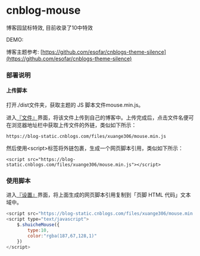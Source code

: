 # cnblog-mouse

博客园鼠标特效, 目前收录了10中特效

DEMO: 

博客主题参考: [https://github.com/esofar/cnblogs-theme-silence](https://github.com/esofar/cnblogs-theme-silence)

### 部署说明
#### 上传脚本
打开./dist文件夹，获取主题的 JS 脚本文件mouse.min.js。

进入[『文件』](https://i.cnblogs.com/Files.aspx)界面，将该文件上传到自己的博客中。上传完成后，点击文件名便可在浏览器地址栏中获取上传文件的外链，类似如下所示：

    https://blog-static.cnblogs.com/files/xuange306/mouse.min.js
    
然后使用\<script>标签将外链包裹，生成一个网页脚本引用，类似如下所示：
```
<script src="https://blog-static.cnblogs.com/files/xuange306/mouse.min.js"></script>
```

### 使用脚本
进入[『设置』](https://i.cnblogs.com/Configure.aspx)界面，将上面生成的网页脚本引用复制到「页脚 HTML 代码」文本域中。

```js
<script src="https://blog-static.cnblogs.com/files/xuange306/mouse.min.js"></script>
<script type="text/javascript">
    $.shuicheMouse({
        type:10,
        color:"rgba(187,67,128,1)"
    })
</script>
```


